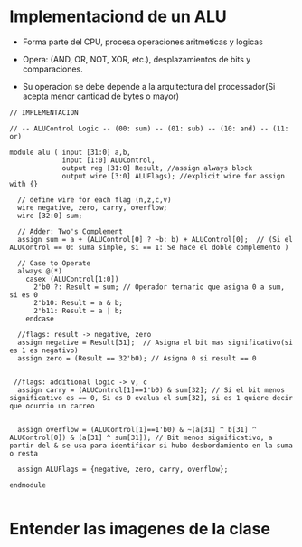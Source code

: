 # Implementaciond de un ALU  

- Forma parte del CPU, procesa operaciones aritmeticas y logicas  

- Opera: (AND, OR, NOT, XOR, etc.), desplazamientos de bits y comparaciones.  

- Su operacion se debe depende a la arquitectura del processador(Si acepta menor cantidad de bytes o mayor)  

```  
// IMPLEMENTACION

// -- ALUControl Logic -- (00: sum) -- (01: sub) -- (10: and) -- (11: or)

module alu ( input [31:0] a,b,
             input [1:0] ALUControl,
             output reg [31:0] Result, //assign always block
             output wire [3:0] ALUFlags); //explicit wire for assign with {}
  
  // define wire for each flag (n,z,c,v)
  wire negative, zero, carry, overflow; 
  wire [32:0] sum;
  
  // Adder: Two's Complement 
  assign sum = a + (ALUControl[0] ? ~b: b) + ALUControl[0];  // (Si el ALUControl == 0: suma simple, si == 1: Se hace el doble complemento )
  
  // Case to Operate
  always @(*)
    casex (ALUControl[1:0]) 
      2'b0 ?: Result = sum; // Operador ternario que asigna 0 a sum, si es 0
      2'b10: Result = a & b;
      2'b11: Result = a | b;
    endcase
  
  //flags: result -> negative, zero
  assign negative = Result[31];  // Asigna el bit mas significativo(si es 1 es negativo)
  assign zero = (Result == 32'b0); // Asigna 0 si result == 0


 //flags: additional logic -> v, c
  assign carry = (ALUControl[1]==1'b0) & sum[32]; // Si el bit menos significativo es == 0, Si es 0 evalua el sum[32], si es 1 quiere decir que ocurrio un carreo
  
  
  assign overflow = (ALUControl[1]==1'b0) & ~(a[31] ^ b[31] ^ ALUControl[0]) & (a[31] ^ sum[31]); // Bit menos significativo, a partir del & se usa para identificar si hubo desbordamiento en la suma o resta

  assign ALUFlags = {negative, zero, carry, overflow};

endmodule


```  

# Entender las imagenes de la clase  
